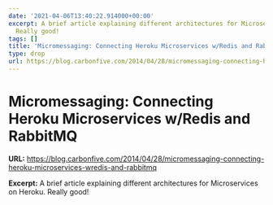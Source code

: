 ```yaml
---
date: '2021-04-06T13:40:22.914000+00:00'
excerpt: A brief article explaining different architectures for Microservices on Heroku.
  Really good!
tags: []
title: 'Micromessaging: Connecting Heroku Microservices w/Redis and RabbitMQ'
type: drop
url: https://blog.carbonfive.com/2014/04/28/micromessaging-connecting-heroku-microservices-wredis-and-rabbitmq
---
```


# Micromessaging: Connecting Heroku Microservices w/Redis and RabbitMQ

**URL:** https://blog.carbonfive.com/2014/04/28/micromessaging-connecting-heroku-microservices-wredis-and-rabbitmq

**Excerpt:** A brief article explaining different architectures for Microservices on Heroku. Really good!
